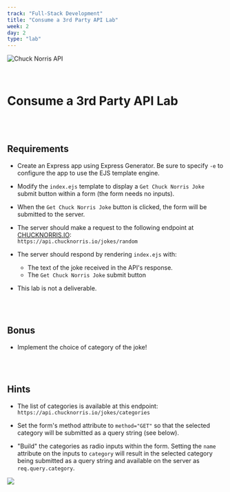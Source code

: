 ```yaml
---
track: "Full-Stack Development"
title: "Consume a 3rd Party API Lab"
week: 2
day: 2
type: "lab"
---
```



<img src="https://i.imgur.com/294n16z.png" alt="Chuck Norris API">

<br>
<br>
<br>

# Consume a 3rd Party API Lab

<br>
<br>


## Requirements

- Create an Express app using Express Generator.  Be sure to specify `-e` to configure the app to use the EJS template engine.

- Modify the `index.ejs` template to display a `Get Chuck Norris Joke` submit button within a form (the form needs no inputs).

- When the `Get Chuck Norris Joke` button is clicked, the form will be submitted to the server.

- The server should make a request to the following endpoint at [CHUCKNORRIS.IO](https://api.chucknorris.io/):<br>`https://api.chucknorris.io/jokes/random`

- The server should respond by rendering `index.ejs` with:
	- The text of the joke received in the API's response.
	- The `Get Chuck Norris Joke` submit button

- This lab is not a deliverable.

<br>
<br>



## Bonus

- Implement the choice of category of the joke!

<br>
<br>



## Hints

- The list of categories is available at this endpoint:<br>`https://api.chucknorris.io/jokes/categories`

- Set the form's method attribute to `method="GET"` so that the selected category will be submitted as a query string (see below).

- "Build" the categories as radio inputs within the form. Setting the `name` attribute on the inputs to `category` will result in the selected category being submitted as a query string and available on the server as `req.query.category`.

<img src="https://i.imgur.com/nVr5KUi.png">